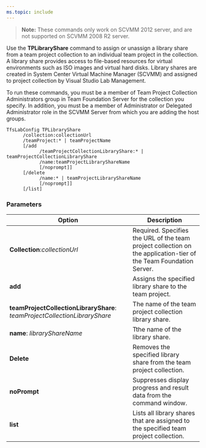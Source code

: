 ```yaml
---
ms.topic: include
---
```


> **Note:**
> These commands only work on SCVMM 2012 server, and are not supported on
> SCVMM 2008 R2 server.

Use the **TPLibraryShare** command to assign or unassign a library share
from a team project collection to an individual team project in the
collection. A library share provides access to file-based resources for
virtual environments such as ISO images and virtual hard disks. Library
shares are created in System Center Virtual Machine Manager (SCVMM) and
assigned to project collection by Visual Studio Lab Management.

To run these commands, you must be a member of Team Project Collection
Administrators group in Team Foundation Server for the collection you
specify. In addition, you must be a member of Administrator or Delegated
Administrator role in the SCVMM Server from which you are adding the
host groups.


    TfsLabConfig TPLibraryShare
          /collection:collectionUrl
          /teamProject:* | teamProjectName
          [/add 
                /teamProjectCollectionLibraryShare:* | teamProjectCollectionLibraryShare
                /name:teamProjectLibraryShareName
                [/noprompt]]
          [/delete 
                /name:* | teamProjectLibraryShareName
                [/noprompt]]
          [/list]

### Parameters



| Option | Description |
| --- | --- |
| **Collection**:*collectionUrl* | Required. Specifies the URL of the team project collection on the application-tier of the Team Foundation Server.  |
| **add** | Assigns the specified library share to the team project. |
| **teamProjectCollectionLibraryShare**: *teamProjectCollectionLibraryShare* | The name of the team project collection library share. |
| **name**: *libraryShareName* | Tthe name of the library share. |
| **Delete** | Removes the specified library share from the team project collection.  |
| **noPrompt** | Suppresses display progress and result data from the command window. |
| **list** | Lists all library shares that are assigned to the specified team project collection. |

